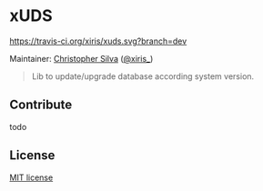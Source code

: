 # xUDS
https://travis-ci.org/xiris/xuds.svg?branch=dev

Maintainer: [Christopher Silva](https://github.com/xiris) ([@xiris_](http://twitter.com/xiris_))

> Lib to update/upgrade database according system version.


## Contribute

todo


## License

[MIT license](http://opensource.org/licenses/MIT)
